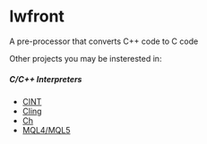 # lwfront
A pre-processor that converts C++ code to C code
 

Other projects you may be insterested in:
##### C/C++ Interpreters
* [CINT](https://root.cern.ch/introduction-cint)
* [Cling](https://root.cern.ch/cling)
* [Ch](https://www.softintegration.com/)
* [MQL4/MQL5](https://en.wikipedia.org/wiki/MetaQuotes_Language_MQL4/MQL5#The_MQL4_and_MQL5_Syntax_and_their_Difference_from_.D0.A1.2B.2B)
